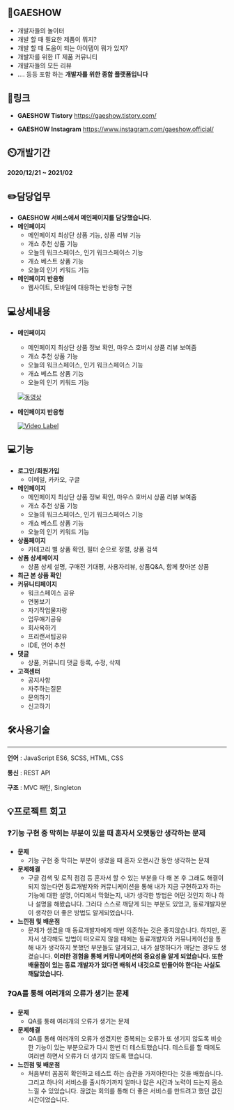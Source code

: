 ## 👏GAESHOW



- 개발자들의 놀이터
- 개발 할 때 필요한 제품이 뭐지?
- 개발 할 때 도움이 되는 아이템이 뭐가 있지?
- 개발자를 위한 IT 제품 커뮤니티
- 개발자들의 모든 리뷰
- ....  등등 포함 하는 **개발자를 위한 종합 플랫폼입니다**

## 📎링크


- **GAESHOW Tistory**
https://gaeshow.tistory.com/

- **GAESHOW Instagram**
https://www.instagram.com/gaeshow.official/

## ⏲️개발기간



**2020/12/21 ~ 2021/02**

## ✏️담당업무


- **GAESHOW 서비스에서 메인페이지를 담당했습니다.**
- **메인페이지**
    - 메인페이지 최상단 상품 기능, 상품 리뷰 기능
    - 개쇼 추천 상품 기능
    - 오늘의 워크스페이스, 인기 워크스페이스 기능
    - 개쇼 베스트 상품 기능
    - 오늘의 인기 키워드 기능
- **메인페이지 반응형**
    - 웹사이트, 모바일에 대응하는 반응형  구현
    

## 💻상세내용


- **메인페이지**
    - 메인페이지 최상단 상품 정보 확인, 마우스 호버시 상품 리뷰 보여줌
    - 개쇼 추천 상품 기능
    - 오늘의 워크스페이스, 인기 워크스페이스 기능
    - 개쇼 베스트 상품 기능
    - 오늘의 인기 키워드 기능
    
   
   [![동영상](http://img.youtube.com/vi/0id_JC6f_dQ/0.jpg)](https://youtu.be/0id_JC6f_dQ)
    

- **메인페이지 반응형**
    
    
    [![Video Label](http://img.youtube.com/vi/NrLzN6oB_jw/0.jpg)](https://youtu.be/NrLzN6oB_jw)
    

## 💻기능



- **로그인/회원가입**
    - 이메일, 카카오, 구글
- **메인페이지**
    - 메인페이지 최상단 상품 정보 확인, 마우스 호버시 상품 리뷰 보여줌
    - 개쇼 추천 상품 기능
    - 오늘의 워크스페이스, 인기 워크스페이스 기능
    - 개쇼 베스트 상품 기능
    - 오늘의 인기 키워드 기능
- **상품페이지**
    - 카테고리 별 상품 확인, 필터 순으로 정렬, 상품 검색
- **상품 상세페이지**
    - 상품 상세 설명, 구매전 기대평, 사용자리뷰, 상품Q&A, 함께 찾아본 상품
- **최근 본 상품 확인**
- **커뮤니티페이지**
    - 워크스페이스 공유
    - 연봉보기
    - 자기작업물자랑
    - 업무얘기공유
    - 회사욕하기
    - 프리랜서팁공유
    - IDE, 언어 추천
- **댓글**
    - 상품, 커뮤니티 댓글 등록, 수정, 삭제
- **고객센터**
    - 공지사항
    - 자주하는질문
    - 문의하기
    - 신고하기

## 🛠️사용기술

---

**언어** : JavaScript ES6, SCSS, HTML, CSS

**통신** : REST API 

**구조** : MVC 패턴, Singleton 

## 💡프로젝트 회고



### ❓기능 구현 중 막히는 부분이 있을 때 혼자서 오랫동안 생각하는 문제

- **문제**
    - 기능 구현 중 막히는 부분이 생겼을 때 혼자 오랜시간 동안 생각하는 문제
- **문제해결**
    - 구글 검색 및 로직 점검 등 혼자서 할 수 있는 부분을 다 해 본 후 그래도 해결이 되지 않는다면 동료개발자와 커뮤니케이션을 통해 내가 지금 구현하고자 하는 기능에 대한 설명, 어디에서 막혔는지, 내가 생각한 방법은 어떤 것인지 하나 하나 설명을 해봤습니다. 그러다 스스로 깨닫게 되는 부분도 있었고, 동료개발자분이 생각한 더 좋은 방법도 알게되었습니다.
- **느낀점 및 배운점**
    - 문제가 생겼을 때 동료개발자에게 매번 의존하는 것은 좋지않습니다. 하지만, 혼자서 생각해도 방법이 떠오르지 않을 때에는 동료개발자와 커뮤니케이션을 통해 내가 생각하지 못했던 부분들도 알게되고, 내가 설명하다가 깨닫는 경우도 생겼습니다. **이러한 경험을 통해 커뮤니케이션의 중요성을 알게 되었습니다. 또한** **배울점이 있는 동료 개발자가 있다면 배워서 내것으로 만들어야 한다는 사실도 깨닳았습니다.**
    

### ❓QA를 통해 여러개의 오류가 생기는 문제

- **문제**
    - QA를 통해 여러개의 오류가 생기는 문제
- **문제해결**
    - QA를 통해 여러개의 오류가 생겼지만 중복되는 오류가  또 생기지 않도록 비슷한 기능이 있는 부분으로가 다시 한번 더 테스트했습니다. 테스트를 할 때에도 여러번 하면서 오류가 더 생기지 않도록 했습니다.
- **느낀점 및 배운점**
    - 처음부터 꼼꼼히 확인하고 테스트 하는 습관을 가져아한다는 것을 배웠습니다. 그리고 하나의 서비스를 출시하기까지 얼마나 많은 시간과 노력이 드는지 몸소 느낄 수 있었습니다.  끊없는 회의를 통해 더 좋은 서비스를 만드려고 했던 값진 시간이었습니다.
